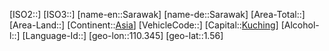 ﻿---
location: [1.56,110.345]
type: Country
tags:
- geo/Country

SpocWebEntityId: 76710
isDeleted: false
confidential: public

---
[ISO2::]
[ISO3::]
[name-en::Sarawak]
[name-de::Sarawak]
[Area-Total::]
[Area-Land::]
[Continent::[Asia](geo/Continent/Asia.md)]
[VehicleCode::]
[Capital::[Kuching](geo/Continent/Asia/Sarawak/Kuching.md)]
[Alcohol-l::]
[Language-Id::]
[geo-lon::110.345]
[geo-lat::1.56]

